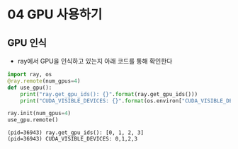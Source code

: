 # 04 GPU 사용하기
## GPU 인식
- ray에서 GPU을 인식하고 있는지 아래 코드를 통해 확인한다
```python
import ray, os
@ray.remote(num_gpus=4)
def use_gpu():
    print("ray.get_gpu_ids(): {}".format(ray.get_gpu_ids()))
    print("CUDA_VISIBLE_DEVICES: {}".format(os.environ["CUDA_VISIBLE_DEVICES"]))

ray.init(num_gpus=4)
use_gpu.remote()
```
```
(pid=36943) ray.get_gpu_ids(): [0, 1, 2, 3]
(pid=36943) CUDA_VISIBLE_DEVICES: 0,1,2,3
```
